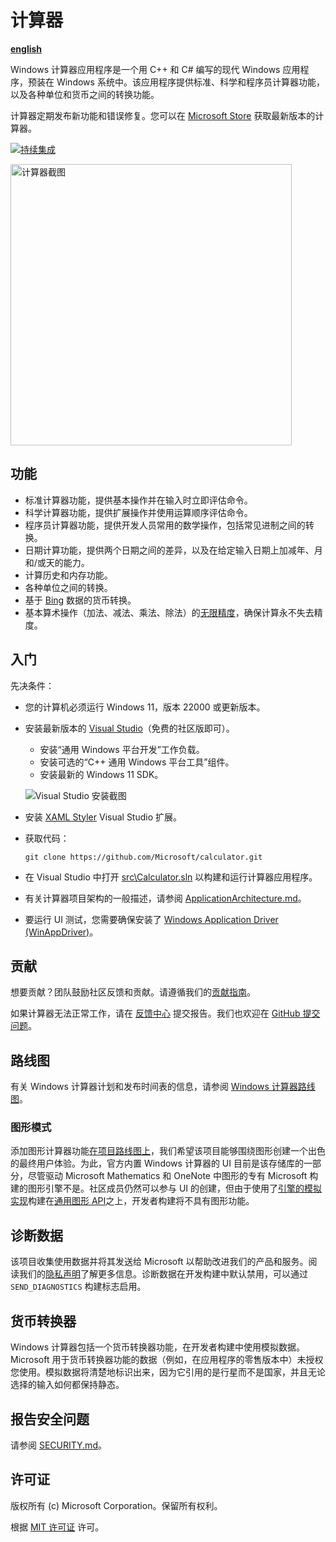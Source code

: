 # 计算器

[**english**](/calculator/README.md)

Windows 计算器应用程序是一个用 C++ 和 C# 编写的现代 Windows 应用程序，预装在 Windows 系统中。该应用程序提供标准、科学和程序员计算器功能，以及各种单位和货币之间的转换功能。

计算器定期发布新功能和错误修复。您可以在 [Microsoft Store](https://www.microsoft.com/store/apps/9WZDNCRFHVN5) 获取最新版本的计算器。

[![持续集成](https://github.com/microsoft/calculator/actions/workflows/action-ci.yml/badge.svg)](https://github.com/microsoft/calculator/actions/workflows/action-ci.yml)

<img src="docs/Images/CalculatorScreenshot.png" alt="计算器截图" width="450px" />

## 功能
- 标准计算器功能，提供基本操作并在输入时立即评估命令。
- 科学计算器功能，提供扩展操作并使用运算顺序评估命令。
- 程序员计算器功能，提供开发人员常用的数学操作，包括常见进制之间的转换。
- 日期计算功能，提供两个日期之间的差异，以及在给定输入日期上加减年、月和/或天的能力。
- 计算历史和内存功能。
- 各种单位之间的转换。
- 基于 [Bing](https://www.bing.com) 数据的货币转换。
- 基本算术操作（加法、减法、乘法、除法）的[无限精度](https://en.wikipedia.org/wiki/Arbitrary-precision_arithmetic)，确保计算永不失去精度。

## 入门
先决条件：
- 您的计算机必须运行 Windows 11，版本 22000 或更新版本。
- 安装最新版本的 [Visual Studio](https://developer.microsoft.com/en-us/windows/downloads)（免费的社区版即可）。
  - 安装“通用 Windows 平台开发”工作负载。
  - 安装可选的“C++ 通用 Windows 平台工具”组件。
  - 安装最新的 Windows 11 SDK。

  ![Visual Studio 安装截图](docs/Images/VSInstallationScreenshot.png)
- 安装 [XAML Styler](https://marketplace.visualstudio.com/items?itemName=TeamXavalon.XAMLStyler) Visual Studio 扩展。

- 获取代码：
    ```
    git clone https://github.com/Microsoft/calculator.git
    ```

- 在 Visual Studio 中打开 [src\Calculator.sln](/src/Calculator.sln) 以构建和运行计算器应用程序。
- 有关计算器项目架构的一般描述，请参阅 [ApplicationArchitecture.md](docs/ApplicationArchitecture.md)。
- 要运行 UI 测试，您需要确保安装了 [Windows Application Driver (WinAppDriver)](https://github.com/microsoft/WinAppDriver/releases/latest)。

## 贡献
想要贡献？团队鼓励社区反馈和贡献。请遵循我们的[贡献指南](CONTRIBUTING.md)。

如果计算器无法正常工作，请在 [反馈中心](https://insider.windows.com/en-us/fb/?contextid=130) 提交报告。我们也欢迎在 [GitHub 提交问题](https://github.com/Microsoft/calculator/issues)。

## 路线图
有关 Windows 计算器计划和发布时间表的信息，请参阅 [Windows 计算器路线图](docs/Roadmap.md)。

### 图形模式
添加图形计算器功能[在项目路线图上](https://github.com/Microsoft/calculator/issues/338)，我们希望该项目能够围绕图形创建一个出色的最终用户体验。为此，官方内置 Windows 计算器的 UI 目前是该存储库的一部分，尽管驱动 Microsoft Mathematics 和 OneNote 中图形的专有 Microsoft 构建的图形引擎不是。社区成员仍然可以参与 UI 的创建，但由于使用了[引擎的模拟实现](/src/GraphingImpl/Mocks)构建在[通用图形 API](/src/GraphingInterfaces)之上，开发者构建将不具有图形功能。

## 诊断数据
该项目收集使用数据并将其发送给 Microsoft 以帮助改进我们的产品和服务。阅读我们的[隐私声明](https://go.microsoft.com/fwlink/?LinkId=521839)了解更多信息。诊断数据在开发构建中默认禁用，可以通过 `SEND_DIAGNOSTICS` 构建标志启用。

## 货币转换器
Windows 计算器包括一个货币转换器功能，在开发者构建中使用模拟数据。Microsoft 用于货币转换器功能的数据（例如，在应用程序的零售版本中）未授权您使用。模拟数据将清楚地标识出来，因为它引用的是行星而不是国家，并且无论选择的输入如何都保持静态。

## 报告安全问题
请参阅 [SECURITY.md](./SECURITY.md)。

## 许可证
版权所有 (c) Microsoft Corporation。保留所有权利。

根据 [MIT 许可证](./LICENSE) 许可。
